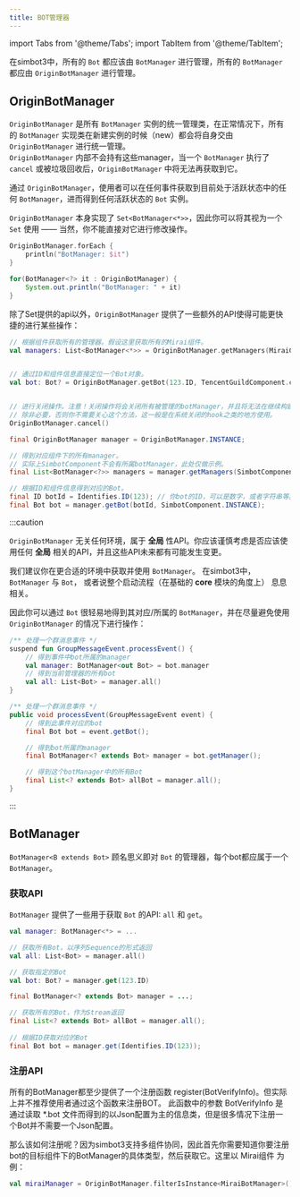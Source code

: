 ```yaml
---
title: BOT管理器
---
```

import Tabs from '@theme/Tabs';
import TabItem from '@theme/TabItem';

在simbot3中，所有的 `Bot` 都应该由 `BotManager` 进行管理，所有的 `BotManager` 都应由 `OriginBotManager` 进行管理。

## OriginBotManager
`OriginBotManager` 是所有 `BotManager` 实例的统一管理类，在正常情况下，所有的 `BotManager` 实现类在新建实例的时候（new）都会将自身交由 `OriginBotManager` 进行统一管理。<br />
`OriginBotManager` 内部不会持有这些manager，当一个 `BotManager` 执行了 `cancel` 或被垃圾回收后，`OriginBotManager` 中将无法再获取到它。

通过 `OriginBotManager`，使用者可以在任何事件获取到目前处于活跃状态中的任何 `BotManager`，进而得到任何活跃状态的 `Bot` 实例。

`OriginBotManager` 本身实现了 `Set<BotManager<*>>`，因此你可以将其视为一个 `Set` 使用 —— 当然，你不能直接对它进行修改操作。

<Tabs groupId="code">
<TabItem value="Kotlin" label="Kotlin" default>

```kotlin
OriginBotManager.forEach {
    println("BotManager: $it")
}
```

</TabItem>
<TabItem value="Java" label="Java">

```java
for(BotManager<?> it : OriginBotManager) {
    System.out.println("BotManager: " + it)
}
```

</TabItem>
</Tabs>


除了Set提供的api以外，`OriginBotManager` 提供了一些额外的API使得可能更快捷的进行某些操作：


<Tabs groupId="code">
<TabItem value="Kotlin" label="Kotlin" default>

```kotlin
// 根据组件获取所有的管理器。假设这里获取所有的Mirai组件。
val managers: List<BotManager<*>> = OriginBotManager.getManagers(MiraiComponent.component)


// 通过ID和组件信息直接定位一个Bot对象。
val bot: Bot? = OriginBotManager.getBot(123.ID, TencentGuildComponent.component)


// 进行关闭操作。注意！关闭操作将会关闭所有被管理的botManager，并且将无法在继续构建新的管理器。
// 除非必要，否则你不需要关心这个方法，这一般是在系统关闭的hook之类的地方使用。
OriginBotManager.cancel()
```

</TabItem>
<TabItem value="Java" label="Java">

```java
final OriginBotManager manager = OriginBotManager.INSTANCE;

// 得到对应组件下的所有manager。
// 实际上SimbotComponent不会有所属botManager，此处仅做示例。
final List<BotManager<?>> managers = manager.getManagers(SimbotComponent.INSTANCE);

// 根据ID和组件信息得到对应的Bot。
final ID botId = Identifies.ID(123); // 你bot的ID，可以是数字，或者字符串等。
final Bot bot = manager.getBot(botId, SimbotComponent.INSTANCE);
```

</TabItem>
</Tabs>


:::caution

`OriginBotManager` 无关任何环境，属于 **全局** 性API。你应该谨慎考虑是否应该使用任何 **全局** 相关的API，并且这些API未来都有可能发生变更。

我们建议你在更合适的环境中获取并使用 `BotManager`。
在simbot3中，`BotManager` 与 `Bot`， 或者说整个启动流程（在基础的 **core** 模块的角度上） 息息相关。

因此你可以通过 `Bot` 很轻易地得到其对应/所属的 `BotManager`，并在尽量避免使用 `OriginBotManager` 的情况下进行操作：


<Tabs groupId="code">
<TabItem value="Kotlin" default>

```kotlin
/** 处理一个群消息事件 */
suspend fun GroupMessageEvent.processEvent() {
    // 得到事件中bot所属的manager
    val manager: BotManager<out Bot> = bot.manager
    // 得到当前管理器的所有bot
    val all: List<Bot> = manager.all()
}
```

</TabItem>
<TabItem value="Java">

```java
/** 处理一个群消息事件 */
public void processEvent(GroupMessageEvent event) {
    // 得到此事件对应的bot
    final Bot bot = event.getBot();

    // 得到bot所属的manager
    final BotManager<? extends Bot> manager = bot.getManager();

    // 得到这个botManager中的所有Bot
    final List<? extends Bot> allBot = manager.all();
}
```

</TabItem>
</Tabs>

:::

## BotManager
`BotManager<B extends Bot>` 顾名思义即对 `Bot` 的管理器，每个bot都应属于一个 `BotManager`。

### 获取API
`BotManager` 提供了一些用于获取 `Bot` 的API: `all` 和 `get`。


<Tabs groupId="code">
<TabItem value="Kotlin" default>

```kotlin
val manager: BotManager<*> = ...

// 获取所有Bot，以序列Sequence的形式返回
val all: List<Bot> = manager.all()

// 获取指定的Bot
val bot: Bot? = manager.get(123.ID)
```

</TabItem>
<TabItem value="Java">

```java
final BotManager<? extends Bot> manager = ...;

// 获取所有的Bot，作为Stream返回
final List<? extends Bot> allBot = manager.all();
        
// 根据ID获取对应的Bot
final Bot bot = manager.get(Identifies.ID(123));
```

</TabItem>
</Tabs>

### 注册API
所有的BotManager都至少提供了一个注册函数 register(BotVerifyInfo)。但实际上并不推荐使用者通过这个函数来注册BOT。
此函数中的参数 BotVerifyInfo 是通过读取 *.bot 文件而得到的以Json配置为主的信息类，但是很多情况下注册一个Bot并不需要一个Json配置。

那么该如何注册呢？因为simbot3支持多组件协同，因此首先你需要知道你要注册bot的目标组件下的BotManager的具体类型，然后获取它。这里以 Mirai组件 为例：

```kotlin
val miraiManager = OriginBotManager.filterIsInstance<MiraiBotManager>().first()
```
